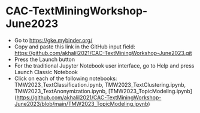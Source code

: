 # CAC-TextMiningWorkshop-June2023
- Go to https://gke.mybinder.org/
- Copy and paste this link in the GitHub input field: https://github.com/akhalil2021/CAC-TextMiningWorkshop-June2023.git
- Press the Launch button
- For the traditional Jupyter Notebook user interface, go to Help and press Launch Classic Notebook
- Click on each of the following notebooks: TMW2023_TextClassification.ipynb, TMW2023_TextClustering.ipynb, TMW2023_TextAnonymization.ipynb, [TMW2023_TopicModeling.ipynb] (https://github.com/akhalil2021/CAC-TextMiningWorkshop-June2023/blob/main/TMW2023_TopicModeling.ipynb)
